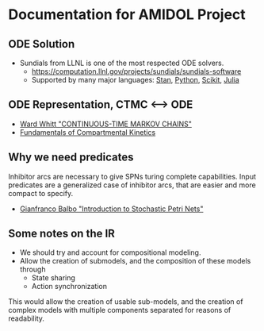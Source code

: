 # Documentation for AMIDOL Project

## ODE Solution
* Sundials from LLNL is one of the most respected ODE solvers.
  * https://computation.llnl.gov/projects/sundials/sundials-software
  * Supported by many major languages: [Stan](https://github.com/stan-dev/math/), [Python](https://pypi.python.org/pypi/Assimulo), [Scikit](https://github.com/bmcage/odes), [Julia](https://github.com/JuliaDiffEq/DifferentialEquations.jl)

## ODE Representation, CTMC <--> ODE
* [Ward Whitt "CONTINUOUS-TIME MARKOV CHAINS"](refs/CTMCnotes120413.pdf)
* [Fundamentals of Compartmental Kinetics](refs/Compartmental-Kinetics.pdf)

## Why we need predicates
Inhibitor arcs are necessary to give SPNs turing complete capabilities.  Input predicates are a generalized case of inhibitor arcs, that are easier and more compact to specify.
* [Gianfranco Balbo "Introduction to Stochastic Petri Nets"](refs/GSPN-balbo.pdf)

## Some notes on the IR
* We should try and account for compositional modeling.
* Allow the creation of submodels, and the composition of these models through
  * State sharing
  * Action synchronization

This would allow the creation of usable sub-models, and the creation of complex models with multiple components separated for reasons of readability.